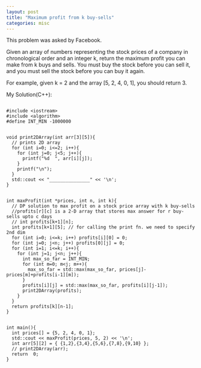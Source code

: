 ```yaml
---
layout: post
title: "Maximum profit from k buy-sells"
categories: misc
---
```


This problem was asked by Facebook.

Given an array of numbers representing the stock prices of a company in chronological order and an integer k, return the maximum profit you can make from k buys and sells. You must buy the stock before you can sell it, and you must sell the stock before you can buy it again.

For example, given k = 2 and the array [5, 2, 4, 0, 1], you should return 3.


My Solution(C++):
```

#include <iostream>
#include <algorithm>
#define INT_MIN -1000000


void print2DArray(int arr[3][5]){
  // prints 2D array
  for (int i=0; i<=2; i++){
    for (int j=0; j<5; j++){
      printf("%d  ", arr[i][j]);
    }
    printf("\n");
  }
  std::cout << "_______________" << '\n';
}


int maxProfit(int *prices, int n, int k){
  // DP solution to max profit on a stock price array with k buy-sells
  //profits[r][c] is a 2-D array that stores max answer for r buy-sells upto c days
  // int profits[k+1][n];
  int profits[k+1][5]; // for calling the print fn. we need to specify 2nd dim
  for (int i=0; i<=k; i++) profits[i][0] = 0;
  for (int j=0; j<n; j++) profits[0][j] = 0;
  for (int i=1; i<=k; i++){
    for (int j=1; j<n; j++){
      int max_so_far = INT_MIN;
      for (int m=0; m<j; m++){
        max_so_far = std::max(max_so_far, prices[j]-prices[m]+profits[i-1][m]);
      }
      profits[i][j] = std::max(max_so_far, profits[i][j-1]);
      print2DArray(profits);
    }
  }
  return profits[k][n-1];
}


int main(){
  int prices[] = {5, 2, 4, 0, 1};
  std::cout << maxProfit(prices, 5, 2) << '\n';
  int arr[5][2] = { {1,2},{3,4},{5,6},{7,8},{9,10} };
  // print2DArray(arr);
  return  0;
}
```
